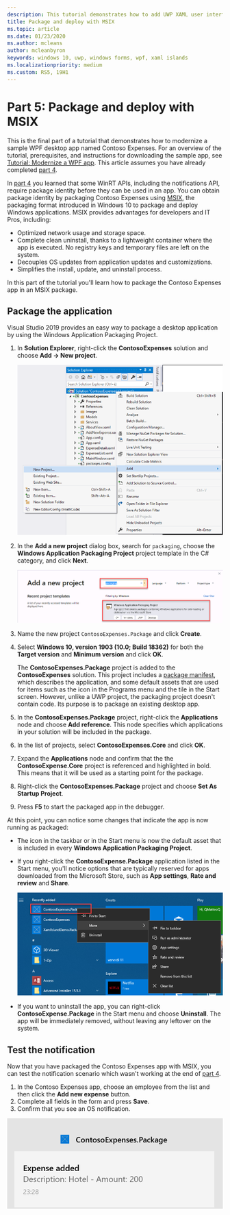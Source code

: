 ```yaml
---
description: This tutorial demonstrates how to add UWP XAML user interfaces, create MSIX packages, and incorporate other modern components into your WPF app.
title: Package and deploy with MSIX
ms.topic: article
ms.date: 01/23/2020
ms.author: mcleans
author: mcleanbyron
keywords: windows 10, uwp, windows forms, wpf, xaml islands
ms.localizationpriority: medium
ms.custom: RS5, 19H1
---
```


# Part 5: Package and deploy with MSIX

This is the final part of a tutorial that demonstrates how to modernize a sample WPF desktop app named Contoso Expenses. For an overview of the tutorial, prerequisites, and instructions for downloading the sample app, see [Tutorial: Modernize a WPF app](modernize-wpf-tutorial.md). This article assumes you have already completed [part 4](modernize-wpf-tutorial-4.md).

In [part 4](modernize-wpf-tutorial-4.md) you learned that some WinRT APIs, including the notifications API, require package identity before they can be used in an app. You can obtain package identity by packaging Contoso Expenses using [MSIX](https://docs.microsoft.com/windows/msix), the packaging format introduced in Windows 10 to package and deploy Windows applications. MSIX provides advantages for developers and IT Pros, including:

- Optimized network usage and storage space.
- Complete clean uninstall, thanks to a lightweight container where the app is executed. No registry keys and temporary files are left on the system.
- Decouples OS updates from application updates and customizations.
- Simplifies the install, update, and uninstall process.

In this part of the tutorial you'll learn how to package the Contoso Expenses app in an MSIX package.

## Package the application

Visual Studio 2019 provides an easy way to package a desktop application by using the Windows Application Packaging Project. 

1. In **Solution Explorer**, right-click the **ContosoExpenses** solution and choose **Add -> New project**.

    ![Add New Project](images/wpf-modernize-tutorial/AddNewProject.png)

3. In the **Add a new project** dialog box, search for `packaging`, choose the **Windows Application Packaging Project** project template in the C# category, and click **Next**.

    ![Windows Application Packaging Project](images/wpf-modernize-tutorial/WAP.png)

4. Name the new project `ContosoExpenses.Package` and click **Create**.

5. Select **Windows 10, version 1903 (10.0; Build 18362)** for both the **Target version** and **Minimum version** and click **OK**.

    The **ContosoExpenses.Package** project is added to the **ContosoExpenses** solution. This project includes a [package manifest](https://docs.microsoft.com/uwp/schemas/appxpackage/uapmanifestschema/schema-root), which describes the application, and some default assets that are used for items such as the icon in the Programs menu and the tile in the Start screen. However, unlike a UWP project, the packaging project doesn't contain code. Its purpose is to package an existing desktop app.

6. In the **ContosoExpenses.Package** project, right-click the **Applications** node and choose **Add reference**. This node specifies which applications in your solution will be included in the package.

6. In the list of projects, select **ContosoExpenses.Core** and click **OK**.

7. Expand the **Applications** node and confirm that the the **ContosoExpense.Core** project is referenced and highlighted in bold. This means that it will be used as a starting point for the package.

8. Right-click the **ContosoExpenses.Package** project and choose **Set As Startup Project**.

9. Press **F5** to start the packaged app in the debugger.

At this point, you can notice some changes that indicate the app is now running as packaged:

- The icon in the taskbar or in the Start menu is now the default asset that is included in every **Windows Application Packaging Project**.
- If you right-click the **ContosoExpense.Package** application listed in the Start menu, you'll notice options that are typically reserved for apps downloaded from the Microsoft Store, such as **App settings**, **Rate and review** and **Share**.

    ![ContosoExpenses in Start Menu](images/wpf-modernize-tutorial/StartMenu.png)

- If you want to uninstall the app, you can right-click **ContosoExpense.Package** in the Start menu and choose **Uninstall**. The app will be immediately removed, without leaving any leftover on the system.

## Test the notification

Now that you have packaged the Contoso Expenses app with MSIX, you can test the notification scenario which wasn't working at the end of [part 4](modernize-wpf-tutorial-4.md).

1. In the Contoso Expenses app, choose an employee from the list and then click the **Add new expense** button.
2. Complete all fields in the form and press **Save**.
3. Confirm that you see an OS notification.

![Toast notification](images/wpf-modernize-tutorial/ToastNotification.png)
